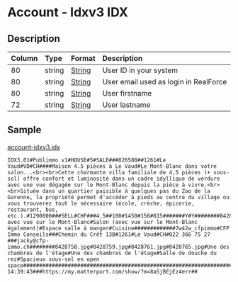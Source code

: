 # Account - Idxv3 IDX

## Description

| Column | Type | Format | Description |
| :--- | :--- | :--- | :--- |
| 80 | string | [String](https://en.wikipedia.org/wiki/String_(computer_science)) | User ID in your system |
| 80 | string | [String](https://en.wikipedia.org/wiki/String_(computer_science)) | User email used as login in RealForce |
| 80 | string | [String](https://en.wikipedia.org/wiki/String_(computer_science)) | User firstname |
| 72 | string | [String](https://en.wikipedia.org/wiki/String_(computer_science)) | User lastname |

## Sample

[account-idxv3.idx](../samples/account-idxv3.idx)
```
IDX3.01#Publimmo v1#HOUSE#5#SALE###826588##1261#Le Vaud#VD#CH####Maison 4.5 pièces à Le Vaud#Le Mont-Blanc dans votre salon...<br><br>Cette charmante villa familiale de 4,5 pièces (+ sous-sol) offre confort et luminosité dans un cadre idyllique de verdure avec une vue dégagée sur le Mont-Blanc depuis la pièce à vivre.<br><br>Située dans un quartier paisible à quelques pas du Zoo de la Garenne, la propriété permet d'accéder à pieds au centre du village ou vous trouverez tout le nécessaire (école, crèche, épicerie, restaurant, bus, etc.).#1290000###SELL#CHF###4.5##100#1450#156#815#######Y#Y########8428753.jpg#8428754.jpg#8428755.jpg#8428756.jpg#8428757.jpg##Terrasse avec vue sur le Mont-Blanc#Salon (avec vue sur le Mont-Blanc également)#Espace salle à manger#Cuisine#############7w42w_cfpimmo#CFP Immo Conseils###Chemin du Crêt 13B#1261#Le Vaud#CH#022 366 75 27 ###jacky@cfp-immo.ch########8428758.jpg#8428759.jpg#8428761.jpg#8428765.jpg#Une des chambres de l'étage#Une des chambres de l'étage#Salle de douche du rez#Spacieux sous-sol en open space###################################################################################21.12.2022 14:39:43###https://my.matterport.com/show/?m=8aSjBEjEz4err##
```

